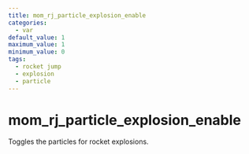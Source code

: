 ```yaml
---
title: mom_rj_particle_explosion_enable
categories:
  - var
default_value: 1
maximum_value: 1
minimum_value: 0
tags:
  - rocket jump
  - explosion
  - particle
---
```


# mom_rj_particle_explosion_enable

Toggles the particles for rocket explosions.
